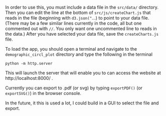 In order to use this, you must include a data file in the `src/data/` directory.  Then you can edit the line at the bottom of `src/js/createChart.js` that reads in the file (beginning with `d3.json("`...) to point to your data file. (There may be a few similar lines currently in the code, all but one commented out with `//`.  You only want one uncommented line to reads in the data.)  After you have selected your data file, save the `createCharts.js` file. 

To load the app, you should open a terminal and navigate to the `demographic_circl_plot` directory and type the following in the terminal
```
python -m http.server
```

This will launch the server that will enable you to can access the website at http://localhost:8000/ .

Currently you can export to .pdf (or svg) by typing `exportPDF()` (or `exportSVG()`) in the browser console. 

In the future, it this is used a lot, I could build in a GUI to select the file and export.
